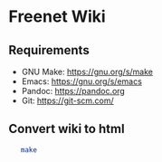 Freenet Wiki
============

Requirements
------------

- GNU Make: https://gnu.org/s/make
- Emacs: https://gnu.org/s/emacs
- Pandoc: https://pandoc.org
- Git: https://git-scm.com/

Convert wiki to html
--------------------

```sh
   make
```
